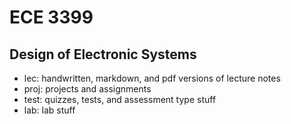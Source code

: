 
# ECE 3399
Design of Electronic Systems
----
- lec: handwritten, markdown, and pdf versions of lecture notes
- proj: projects and assignments
- test: quizzes, tests, and assessment type stuff
- lab: lab stuff
